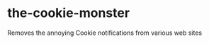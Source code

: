 the-cookie-monster
==================

Removes the annoying Cookie notifications from various web sites
